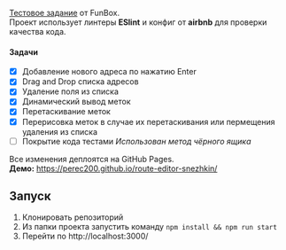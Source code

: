 [Тестовое задание](https://dl.funbox.ru/qt-js.pdf) от FunBox.<br>
Проект использует линтеры **ESlint** и конфиг от **airbnb** для проверки качества кода.
#### Задачи
- [x] Добавление нового адреса по нажатию Enter
- [x] Drag and Drop списка адресов
- [x] Удаление поля из списка
- [x] Динамический вывод меток
- [x] Перетаскивание меток
- [x] Перерисовка меток в случае их перетаскивания или пермещения удаления из списка
- [ ] Покрытие кода тестами _Использован метод чёрного ящика_

Все изменения деплоятся на GitHub Pages.<br>
**Демо:** https://perec200.github.io/route-editor-snezhkin/

## Запуск
1. Клонировать репозиторий
2. Из папки проекта запустить команду `npm install && npm run start`
3. Перейти по http://localhost:3000/
